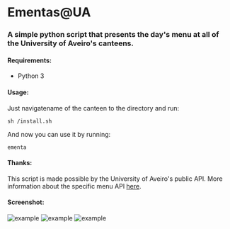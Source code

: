 # Ementas@UA

### A simple python script that presents the day's menu at all of the University of Aveiro's canteens.

#### Requirements:

- Python 3

#### Usage:

Just navigatename of the canteen to the directory and run:
```
sh /install.sh
```

And now you can use it by running:

```
ementa
```

#### Thanks:

This script is made possible by the University of Aveiro's public API.
More information about the specific menu API [here](http://api.web.ua.pt/en/services/universidade_de_aveiro/ementas).

#### Screenshot:

![example](https://raw.githubusercontent.com/andralves717/ementas-ua/master/screenshots/term_ementas.png)
![example](https://raw.githubusercontent.com/andralves717/ementas-ua/master/screenshots/term_ementas_dia.png)
![example](https://raw.githubusercontent.com/andralves717/ementas-ua/master/screenshots/term_ementas_week.png)
